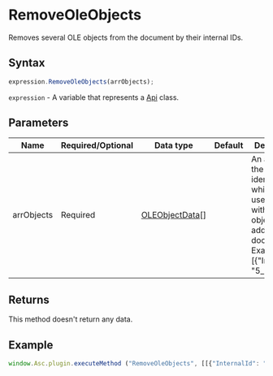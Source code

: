 # RemoveOleObjects

Removes several OLE objects from the document by their internal IDs.

## Syntax

```javascript
expression.RemoveOleObjects(arrObjects);
```

`expression` - A variable that represents a [Api](../Api.md) class.

## Parameters

| **Name** | **Required/Optional** | **Data type** | **Default** | **Description** |
| ------------- | ------------- | ------------- | ------------- | ------------- |
| arrObjects | Required | [OLEObjectData](../../Enumeration/OLEObjectData.md)[] |  | An array of the identifiers which are used to work with OLE objects added to the document. Example: [&#123;"InternalId": "5_556"&#125;]. |

## Returns

This method doesn't return any data.

## Example

```javascript
window.Asc.plugin.executeMethod ("RemoveOleObjects", [[{"InternalId": "5_556"}]]);
```

